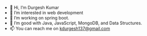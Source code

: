 - 👋 Hi, I’m Durgesh Kumar
- 👀 I’m interested in web development
- 🌱 I’m working on spring boot.
- 💞️ I’m good with Java, JavaScript, MongoDB, and Data Structures.
- 📫 You can reach me on kdurgesh137@gmail.com

<!---
durgesh137/durgesh137 is a ✨ special ✨ repository because its `README.md` (this file) appears on your GitHub profile.
You can click the Preview link to take a look at your changes.
--->
